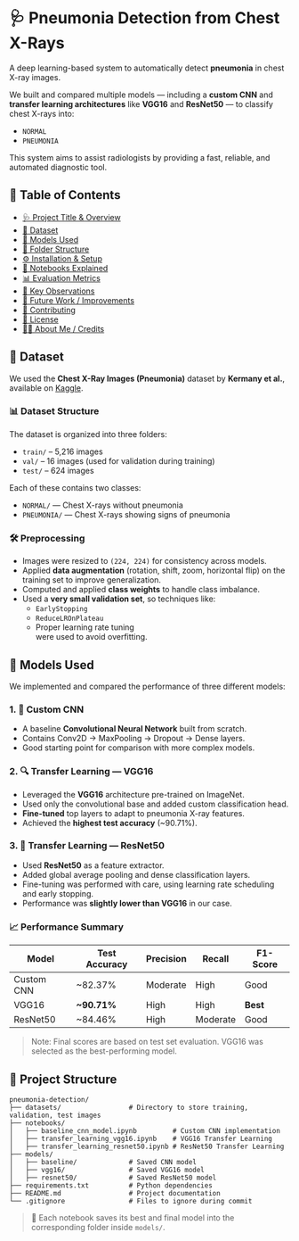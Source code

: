 # 🩺 Pneumonia Detection from Chest X-Rays

A deep learning-based system to automatically detect **pneumonia** in chest X-ray images.

We built and compared multiple models — including a **custom CNN** and **transfer learning architectures** like **VGG16** and **ResNet50** — to classify chest X-rays into:
- `NORMAL`
- `PNEUMONIA`

This system aims to assist radiologists by providing a fast, reliable, and automated diagnostic tool.

## 📌 Table of Contents

- [🩺 Project Title & Overview](#-pneumonia-detection-from-chest-x-rays)
- [📁 Dataset](#-dataset)
- [🧠 Models Used](#-models-used)
- [📂 Folder Structure](#-folder-structure)
- [⚙️ Installation & Setup](#️-installation--setup)
- [📓 Notebooks Explained](#-notebooks-explained)
- [📊 Evaluation Metrics](#-evaluation-metrics)
- [📌 Key Observations](#-key-observations)
- [🚀 Future Work / Improvements](#-future-work--improvements)
- [🤝 Contributing](#-contributing)
- [📜 License](#-license)
- [🙋‍♀️ About Me / Credits](#-about-me--credits)

## 📁 Dataset

We used the **Chest X-Ray Images (Pneumonia)** dataset by **Kermany et al.**, available on [Kaggle](https://www.kaggle.com/datasets/paultimothymooney/chest-xray-pneumonia).

### 📊 Dataset Structure

The dataset is organized into three folders:

- `train/` – 5,216 images  
- `val/` – 16 images (used for validation during training)  
- `test/` – 624 images  

Each of these contains two classes:

- `NORMAL/` — Chest X-rays without pneumonia  
- `PNEUMONIA/` — Chest X-rays showing signs of pneumonia

### 🛠️ Preprocessing

- Images were resized to `(224, 224)` for consistency across models.
- Applied **data augmentation** (rotation, shift, zoom, horizontal flip) on the training set to improve generalization.
- Computed and applied **class weights** to handle class imbalance.
- Used a **very small validation set**, so techniques like:
  - `EarlyStopping`
  - `ReduceLROnPlateau`
  - Proper learning rate tuning  
  were used to avoid overfitting.

## 🧠 Models Used

We implemented and compared the performance of three different models:

### 1. 🧪 Custom CNN
- A baseline **Convolutional Neural Network** built from scratch.
- Contains Conv2D → MaxPooling → Dropout → Dense layers.
- Good starting point for comparison with more complex models.

### 2. 🔍 Transfer Learning — VGG16
- Leveraged the **VGG16** architecture pre-trained on ImageNet.
- Used only the convolutional base and added custom classification head.
- **Fine-tuned** top layers to adapt to pneumonia X-ray features.
- Achieved the **highest test accuracy** (~90.71%).

### 3. 🔁 Transfer Learning — ResNet50
- Used **ResNet50** as a feature extractor.
- Added global average pooling and dense classification layers.
- Fine-tuning was performed with care, using learning rate scheduling and early stopping.
- Performance was **slightly lower than VGG16** in our case.

### 📈 Performance Summary

| Model        | Test Accuracy | Precision | Recall | F1-Score |
|--------------|---------------|-----------|--------|----------|
| Custom CNN   | ~82.37%       | Moderate  | High   | Good     |
| VGG16        | **~90.71%**   | High      | High   | **Best** |
| ResNet50     | ~84.46%       | High      | Moderate | Good   |

> Note: Final scores are based on test set evaluation. VGG16 was selected as the best-performing model.

## 📁 Project Structure

```
pneumonia-detection/
├── datasets/                 # Directory to store training, validation, test images
├── notebooks/
│   ├── baseline_cnn_model.ipynb         # Custom CNN implementation
│   ├── transfer_learning_vgg16.ipynb    # VGG16 Transfer Learning
│   ├── transfer_learning_resnet50.ipynb # ResNet50 Transfer Learning
├── models/
│   ├── baseline/             # Saved CNN model
│   ├── vgg16/                # Saved VGG16 model
│   ├── resnet50/             # Saved ResNet50 model
├── requirements.txt          # Python dependencies
├── README.md                 # Project documentation
└── .gitignore                # Files to ignore during commit
```
> 📁 Each notebook saves its best and final model into the corresponding folder inside `models/`.

